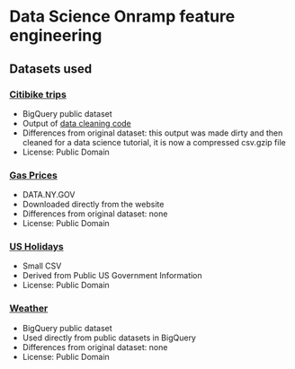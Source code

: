 # Data Science Onramp feature engineering

## Datasets used

### [Citibike trips](https://console.cloud.google.com/bigquery?p=bigquery-public-data&d=new_york_citibike&t=citibike_trips)
* BigQuery public dataset
* Output of [data cleaning code](https://github.com/Symmetries/python-docs-samples/tree/master/data-science-onramp/data-cleaning)
* Differences from original dataset: this output was made dirty and then cleaned for a data science tutorial, it is now a compressed csv.gzip file
* License: Public Domain

### [Gas Prices](https://data.ny.gov/Energy-Environment/Gasoline-Prices/wuxr-ni2i)
* DATA.NY.GOV
* Downloaded directly from the website
* Differences from original dataset: none
* License: Public Domain

### [US Holidays](https://github.com/GoogleCloudPlatform/python-docs-samples/blob/master/data-science-onramp/data-ingestion/holidays.csv)
* Small CSV
* Derived from Public US Government Information
* License: Public Domain

### [Weather](https://console.cloud.google.com/bigquery?p=bigquery-public-data&d=ghcn_d&page=dataset)
* BigQuery public dataset
* Used directly from public datasets in BigQuery
* Differences from original dataset: none
* License: Public Domain

